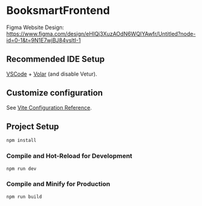 # BooksmartFrontend

Figma Website Design: https://www.figma.com/design/eHIQj3XuzAOdN6WQIYAwfr/Untitled?node-id=0-1&t=9N1E7wjBJ84vsltI-1

## Recommended IDE Setup

[VSCode](https://code.visualstudio.com/) + [Volar](https://marketplace.visualstudio.com/items?itemName=Vue.volar) (and disable Vetur).

## Customize configuration

See [Vite Configuration Reference](https://vitejs.dev/config/).

## Project Setup

```sh
npm install
```

### Compile and Hot-Reload for Development

```sh
npm run dev
```

### Compile and Minify for Production

```sh
npm run build
```
